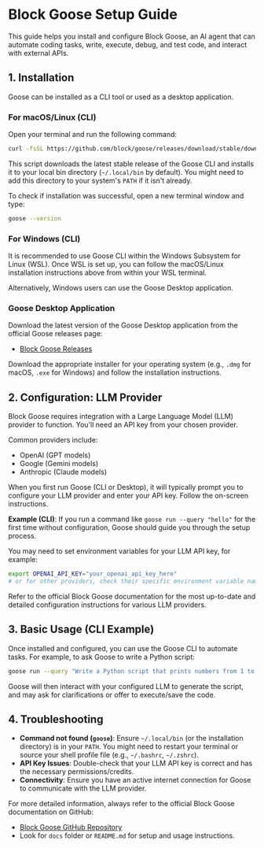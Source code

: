 # Block Goose Setup Guide

This guide helps you install and configure Block Goose, an AI agent that can automate coding tasks, write, execute, debug, and test code, and interact with external APIs.

## 1. Installation

Goose can be installed as a CLI tool or used as a desktop application.

### For macOS/Linux (CLI)

Open your terminal and run the following command:

```bash
curl -fsSL https://github.com/block/goose/releases/download/stable/download_cli.sh | bash
```

This script downloads the latest stable release of the Goose CLI and installs it to your local bin directory (`~/.local/bin` by default). You might need to add this directory to your system's `PATH` if it isn't already.

To check if installation was successful, open a new terminal window and type:
```bash
goose --version
```

### For Windows (CLI)

It is recommended to use Goose CLI within the Windows Subsystem for Linux (WSL). Once WSL is set up, you can follow the macOS/Linux installation instructions above from within your WSL terminal.

Alternatively, Windows users can use the Goose Desktop application.

### Goose Desktop Application

Download the latest version of the Goose Desktop application from the official Goose releases page:

*   [Block Goose Releases](https://github.com/block/goose/releases)

Download the appropriate installer for your operating system (e.g., `.dmg` for macOS, `.exe` for Windows) and follow the installation instructions.

## 2. Configuration: LLM Provider

Block Goose requires integration with a Large Language Model (LLM) provider to function. You'll need an API key from your chosen provider.

Common providers include:
*   OpenAI (GPT models)
*   Google (Gemini models)
*   Anthropic (Claude models)

When you first run Goose (CLI or Desktop), it will typically prompt you to configure your LLM provider and enter your API key. Follow the on-screen instructions.

**Example (CLI)**:
If you run a command like `goose run --query "hello"` for the first time without configuration, Goose should guide you through the setup process.

You may need to set environment variables for your LLM API key, for example:
```bash
export OPENAI_API_KEY="your_openai_api_key_here"
# or for other providers, check their specific environment variable names
```
Refer to the official Block Goose documentation for the most up-to-date and detailed configuration instructions for various LLM providers.

## 3. Basic Usage (CLI Example)

Once installed and configured, you can use the Goose CLI to automate tasks. For example, to ask Goose to write a Python script:

```bash
goose run --query "Write a Python script that prints numbers from 1 to 10."
```

Goose will then interact with your configured LLM to generate the script, and may ask for clarifications or offer to execute/save the code.

## 4. Troubleshooting

*   **Command not found (`goose`)**: Ensure `~/.local/bin` (or the installation directory) is in your `PATH`. You might need to restart your terminal or source your shell profile file (e.g., `~/.bashrc`, `~/.zshrc`).
*   **API Key Issues**: Double-check that your LLM API key is correct and has the necessary permissions/credits.
*   **Connectivity**: Ensure you have an active internet connection for Goose to communicate with the LLM provider.

For more detailed information, always refer to the official Block Goose documentation on GitHub:
*   [Block Goose GitHub Repository](https://github.com/block/goose)
*   Look for `docs` folder or `README.md` for setup and usage instructions.
